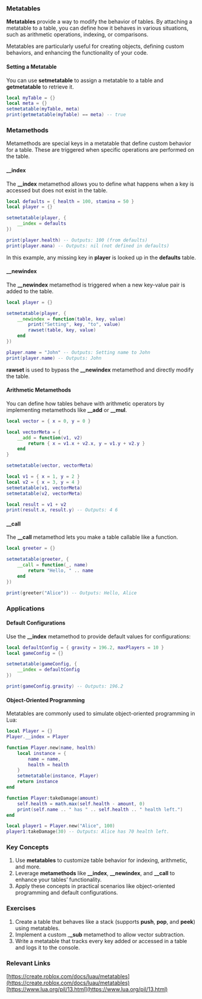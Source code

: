 
### Metatables

**Metatables** provide a way to modify the behavior of tables. 
By attaching a metatable to a table, you can define how it behaves in various situations, 
such as arithmetic operations, 
indexing, or comparisons.

Metatables are particularly useful for creating objects, defining custom behaviors, and enhancing the functionality of your code.

#### Setting a Metatable

You can use **setmetatable** to assign a metatable to a table and **getmetatable** to retrieve it.

```lua
local myTable = {}
local meta = {}
setmetatable(myTable, meta)
print(getmetatable(myTable) == meta) -- true
```

### Metamethods

Metamethods are special keys in a metatable that define custom behavior for a table. 
These are triggered when specific operations are performed on the table.

#### __index

The **__index** metamethod allows you to define what happens when a key is accessed but does not exist in the table.

```lua
local defaults = { health = 100, stamina = 50 }
local player = {}

setmetatable(player, {
    __index = defaults
})

print(player.health) -- Outputs: 100 (from defaults)
print(player.mana) -- Outputs: nil (not defined in defaults)
```

In this example, any missing key in **player** is looked up in the **defaults** table.

#### __newindex

The **__newindex** metamethod is triggered when a new key-value pair is added to the table.

```lua
local player = {}

setmetatable(player, {
    __newindex = function(table, key, value)
        print("Setting", key, "to", value)
        rawset(table, key, value)
    end
})

player.name = "John" -- Outputs: Setting name to John
print(player.name) -- Outputs: John
```

**rawset** is used to bypass the **__newindex** metamethod and directly modify the table.

#### Arithmetic Metamethods

You can define how tables behave with arithmetic operators by implementing metamethods like **__add** or **__mul**.

```lua
local vector = { x = 0, y = 0 }

local vectorMeta = {
    __add = function(v1, v2)
        return { x = v1.x + v2.x, y = v1.y + v2.y }
    end
}

setmetatable(vector, vectorMeta)

local v1 = { x = 1, y = 2 }
local v2 = { x = 3, y = 4 }
setmetatable(v1, vectorMeta)
setmetatable(v2, vectorMeta)

local result = v1 + v2
print(result.x, result.y) -- Outputs: 4 6
```

#### __call

The **__call** metamethod lets you make a table callable like a function.

```lua
local greeter = {}

setmetatable(greeter, {
    __call = function(_, name)
        return "Hello, " .. name
    end
})

print(greeter("Alice")) -- Outputs: Hello, Alice
```

### Applications

#### Default Configurations

Use the **__index** metamethod to provide default values for configurations:

```lua
local defaultConfig = { gravity = 196.2, maxPlayers = 10 }
local gameConfig = {}

setmetatable(gameConfig, {
    __index = defaultConfig
})

print(gameConfig.gravity) -- Outputs: 196.2
```

#### Object-Oriented Programming

Metatables are commonly used to simulate object-oriented programming in Lua:

```lua
local Player = {}
Player.__index = Player

function Player.new(name, health)
    local instance = {
        name = name,
        health = health
    }
    setmetatable(instance, Player)
    return instance
end

function Player:takeDamage(amount)
    self.health = math.max(self.health - amount, 0)
    print(self.name .. " has " .. self.health .. " health left.")
end

local player1 = Player.new("Alice", 100)
player1:takeDamage(30) -- Outputs: Alice has 70 health left.
```

### Key Concepts

1. Use **metatables** to customize table behavior for indexing, arithmetic, and more.
2. Leverage **metamethods** like **__index**, **__newindex**, and **__call** to enhance your tables’ functionality.
3. Apply these concepts in practical scenarios like object-oriented programming and default configurations.


### Exercises

1. Create a table that behaves like a stack (supports **push**, **pop**, and **peek**) using metatables.
2. Implement a custom _**_sub** metamethod to allow vector subtraction.
3. Write a metatable that tracks every key added or accessed in a table and logs it to the console.

### Relevant Links

[https://create.roblox.com/docs/luau/metatables](https://create.roblox.com/docs/luau/metatables)
[https://www.lua.org/pil/13.html](https://www.lua.org/pil/13.html)
